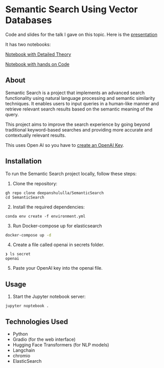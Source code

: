 # Semantic Search Using Vector Databases

Code and slides for the talk I gave on this topic.
Here is the [presentation](https://1drv.ms/p/s!AlrxwtK7Qzt-qX_MKMqDwhdAyamF?e=L8s39U)

It has two notebooks:

[Notebook with Detailed Theory](./notebooks/DatahackSummit%20Semantic%20Search%20Theory.ipynb)

[Notebook with hands on Code](./notebooks/DatahackSummit%20Semantic%20Search%20using%20vector%20Databases.ipynb)



## About

Semantic Search is a project that implements an advanced search functionality using natural language processing and semantic similarity techniques. It enables users to input queries in a human-like manner and retrieve relevant search results based on the semantic meaning of the query.

This project aims to improve the search experience by going beyond traditional keyword-based searches and providing more accurate and contextually relevant results.

This uses Open AI so you have to [create an OpenAI Key](https://gptforwork.com/help/gpt-for-docs/setup/create-openai-key).

## Installation

To run the Semantic Search project locally, follow these steps:

1. Clone the repository:

```
gh repo clone deepanshululla/SemanticSearch
cd SemanticSearch
```

2. Install the required dependencies:

```
conda env create -f environment.yml
```

3. Run Docker-compose up for elasticsearch

```bash
docker-compose up -d
```
4. Create a file called openai in secrets folder.
```
❯ ls secret
openai
```
5. Paste your OpenAI key into the openai file.



## Usage

1. Start the Jupyter notebook  server:

```
jupyter noptebook .
```

## Technologies Used

- Python
- Gradio (for the web interface)
- Hugging Face Transformers (for NLP models)
- Langchain
- chromio
- ElasticSearch
